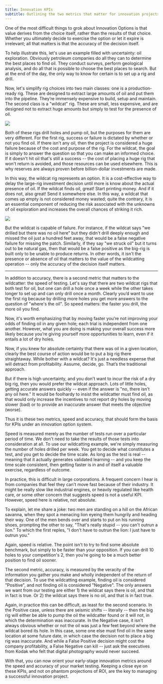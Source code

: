 ```yaml
---
title: Innovation KPIs
subtitle: Outlining the two metrics that matter for innovation projects.
---
```


One of the most difficult things to grok about Innovation Options is that value derives from the choice itself, rather than the results of that choice.  Whether you ultimately decide to exercise the option or let it expire is irrelevant; all that matters is that the accuracy of the decision itself.

To help illustrate this, let's use an example filled with uncertainty: oil exploration. Obviously petroleum companies do all they can to determine the best places to find oil. They conduct surveys, perform geological analysis, and do all that is possible to choose the best places to search. But at the end of the day, the only way to know for certain is to set up a rig and drill.

Now, let's simplify rig choices into two main classes: one is a production-ready rig. These are designed to extract large amounts of oil and put them into the pipeline. They’re immensely expensive to build, setup and maintain. The second class is a "wildcat" rig. These are small, less expensive, and are designed not to extract huge amounts but simply to test for the presence of oil. 

![][image-1]

Both of these rigs drill holes and pump oil, but the purposes for them are very different. For the first rig, success or failure is dictated by whether or not you find oil. If there isn't any oil, then the project is considered a huge failure because of the cost and purpose of the rig. For the wildcat, the goal is simply to answer the question so that you can make an informed choice. If it doesn't hit oil that's still a success -- the cost of placing a huge rig that won't return is avoided, and those resources can be used elsewhere.  This is why reserves are always proven before billion-dollar investments are made.

In this way, the wildcat rig represents an option.  It is a cost-effective way to delay the large-rig investment decision until more is know about the actual presence of oil.  If the wildcat finds oil, great!  Start printing money.  And if it does not, also great!  Send it somewhere else.  In this way, a wildcat that comes up empty is not considered money wasted; quite the contrary, it is an essential component of reducing the risk associated with the unknowns of oil exploration and increases the overall chances of striking it rich.

![][image-2]

But the wildcat is capable of failure.  For instance, if the wildcat says "we drilled but there was no oil here" but they didn't drill deeply enough and missed the oil just a hundred feet away, that would be a false negative failure for missing the patch.  Similarly, if they say "we struck oil" but it turns out to be natural gas, then that would be a false positive as the big-rig is built only to be unable to produce returns.  In other words, it isn't the presence or absence of oil that matters to the value of the wildcatting operation -- only the accuracy of the decision itself matters.

---

In addition to accuracy, there is a second metric that matters to the wildcatter: the speed of testing. Let's say that there are two wildcat rigs that both test for oil, but one can drill a hole once a week while the other takes longer to set up and can only drill once a month. Clearly you’d want to use the first rig because by drilling more holes you get more answers to the question of "where's the oil". So speed matters: the faster you drill, the more oil you find.

Now, it's worth emphasizing that by moving faster you’re not improving your odds of finding oil in any given hole; each trial is independent from one another. However, what you are doing is making your overall success more likely because you’re giving yourself more opportunities to learn, even if it entails a lot of dry holes.

Now, if you knew for absolute certainty that there was oil in a given location, clearly the best course of action would be to put a big rig there straightaway. While bother with a wildcat? It's just a needless expense that will detract from profitability. Assume, decide, go. That’s the traditional approach.

But if there is high uncertainty, and you don't want to incur the risk of a dry big rig, then you would prefer the wildcat approach. Lots of little holes, getting accurate answers quickly -- even if the answer is "no, there isn't any oil here."   It would be foolhardy to insist the wildcatter must find oil, as that would only increase the incentives to not report dry holes by moving slower (bad) or to provide an inaccurate answer that meets the objective (worse).

Thus it is these two metrics, speed and accuracy, that should form the basis for KPIs under an innovation option system.

Speed is measured merely as the number of tests run over a particular period of time. We don't need to take the results of those tests into consideration at all. To use our wildcatting example, we're simply measuring the number of holes drilled per week. You get to decide what constitutes a test, and you get to decide the time scale. As long as the test is real -- meaning that it actually generates validated learning -- and you keep the time scale consistent, then getting faster is in and of itself a valuable exercise, regardless of outcome.

In practice, this is difficult in large corporations.  A frequent concern I hear is from companies that feel they can't move fast because of their industry. It might be really slow like industrial engines, or heavily regulated like health care, or some other concern that suggests speed is not a useful KPI. However, speed here is relative, not absolute.

To explain, let me share a joke: two men are standing on a hill on the African savanna, when they spot a menacing lion eyeing them hungrily and heading their way. One of the men bends over and starts to put on his running shoes, prompting the other to say, "That's really stupid -- you can't outrun a lion." To which the first reples, "I don't have to outrun the lion: I just have to outrun you."

Again, speed is relative. The point isn't to try to find some absolute benchmark, but simply to be faster than your opposition. If you can drill 10 holes to your competition's 2, then you’re going to be a much better position to find oil sooner.

The second metric, accuracy, is measured by the veracity of the information you gather you make and wholly independent of the return of that decision.  To use the wildcatting example, finding oil is considered "Positive", and not finding oil is considered "Negative". The only answers we want from our testing are either 1) the wildcat says there is oil, and that in fact is true. Or 2)  the wildcat says there is no oil, and that is in fact true.

Again, in practice this can be difficult, as least for the second scenario.  In the Positive case, unless there are seismic shifts -- literally -- then the big rig will either be able to pump the oil the wildcatter found or it will not, in which the determination was inaccurate.  In the Negative case, it isn't always obvious whether or not the oil was just a few feet beyond where the wildcat bored its hole.  In this case, some one else must find oil in the same location at some future date, in which case the decision not to place a big rig was inaccurate.  And while a False Positive decision might cost the company profitability, a False Negative can kill -- just ask the executives from Kodak who felt that digital photography would never succeed.

With that, you can now orient your early-stage innovation metrics around the speed and accuracy of your market testing.  Keeping a close eye on these KPIs, and not on phantom projections of ROI, are the key to managing a successful innovation project.

[image-1]:	assets/big-rig.png
[image-2]:	assets/wildcat.png